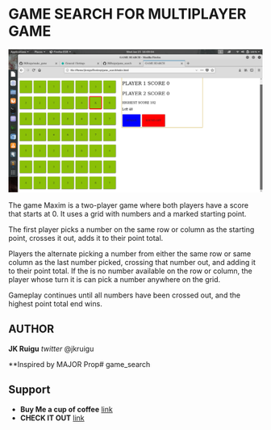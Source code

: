 # GAME SEARCH FOR MULTIPLAYER GAME
![Image](./003.png)

The game Maxim is a two-player game where both players have a score that starts at 0. It uses a grid with numbers and a marked starting point.

The first player picks a number on the same row or column as the starting point, crosses it out, adds it to their point total.

Players the alternate picking a number from either the same row or same column as the last number picked, crossing that number out, and adding it to their point total. If the is no number available on the row or column, the player whose turn it is can pick a number anywhere on the grid.

Gameplay continues until all numbers have been crossed out, and the highest point total end wins.

## AUTHOR 
**JK Ruigu**
*twitter* @jkruigu

**Inspired by MAJOR Prop# game_search

## Support  
- **Buy Me a cup of coffee** [link](https://buymeacoff.ee/UOoP6At7H) 
- **CHECK IT OUT** [link](https://kind-bassi-e0ea37.netlify.com)
